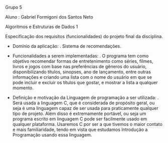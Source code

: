 Grupo 5

Aluno : Gabriel Formigoni dos Santos Neto

Algoritmos e Estruturas de Dados 1

Especificação dos requisitos (funcionalidades) do projeto
final da disciplina.

- Domínio da aplicação:
. Sistema de recomendações.


- Funcionalidades a serem implementadas:
. O programa tem como objetivo recomendar formas de
entretenimento como séries, filmes, livros e jogos com base nas preferências de gêneros
do usuário, disponibilizando títulos, sinopses, ano de lançamento, entre outras
informações e criando uma lista com o nome do usuário em que se pode incluir e excluir os títulos que gostar, e mostrar a lista a qualquer momento.


- Definição e motivação da Linguagem de programação a
ser utilizada:
. Será usada a linguagem C, que é considerada de propósito
geral, ou seja é uma linguagem capaz de ser usada para
praticamente qualquer tipo de projeto. Além disso é
extremamente portável, ou seja um programa escrito em
linguagem C pode ser facilmente usado em qualquer
plataforma. Usaremos C por ser a que tivemos o maior contato
e mais familiaridade, tendo em vista que estudamos Introdução
a Programação usando essa linguagem.
